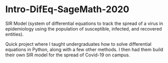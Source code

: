 # Intro-DifEq-SageMath-2020
SIR Model (system of differential equations to track the spread of a virus in epidemiology using the population of susceptible, infected, and recovered entities).

Quick project where I taught undergraduates how to solve differential equations in Python, along with a few other methods. I then had them build their own SIR model 
for the spread of Covid-19 on campus. 
